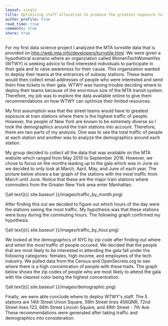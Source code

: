 ```yaml
---
layout: single
title: Optimizing staff allocation to produce the greatest exposure to target demographic
author_profile: true
read_time: true
comments: true
share: true
---
```


For my first data science project I analyzed the MTA turnstile data that is provided on <http://web.mta.info/developers/turnstile.html>. We were given a hypothetical scenario where an organziation called WomenTechWomenYes (WTWY) is seeking advice to find interested individuals to participate in their gala and to raise awareness for their cause. This organization wanted to deploy their teams at the entrances of subway stations. These teams would then collect email addresses of people who were interested and send them free tickets to their gala. WTWY was having trouble deciding where to deploy their teams because of the enormous size of the MTA transit system. Therefore, my job was to explore the data available online to give them recommendations on how WTWY can optimize their limited resources.

My first assumption was that the street teams would have to greatest exposure at train stations where there is the highest traffic of people. However, the people of New York are known to be extremely diverse so I took the demographics around the train stations into account. Therefore, there are two parts of my analysis. One was to see the total traffic of people at each station and another was to analyze the demographics around each station. 

My group decided to collect all the data that was available on the MTA website which ranged from May 2010 to September 2016. However, we chose to focus on the months leading up to the gala which was in June so we decided to only look at March, April, May, and June of each year. The picture below shows a bar graph of the stations with the most traffic from March until June. Notice that these are the major train stations where commuters from the Greater New York area enter Manhattan. 

![alt text]({{ site.baseurl }}/images/traffic_by_month.png)

After finding this out we decided to figure out which hours of the day were the stations seeing the most traffic. My hypothesis was that these stations were busy during the commuting hours. The following graph confirmed my hypothesis.

![alt text]({{ site.baseurl }}/images/traffic_by_hour.png)

We looked at the demographics of NYC by zip code after finding out where and when the most traffic of people occured. We decided that the people that are most likely to be interested in attending the gala fall under the following categories: females, high income, and employees of the tech industry. We pulled data from the Census and OpenSecrets.org to see where there is a high concentration of people with these traits. The graph below shows the zip codes of people who are most likely to attend the gala with the clearest color being the highest concentration.

![alt text]({{ site.baseurl }}/images/demographic.png)

Finally, we were able conclude where to deploy WTWY's staff. The 5 stations are 14th Street Union Square, 59th Street lines 456QNR, 72nd Street lines 123, 66th Street Lincoln Square, and 49th Street - 7th Ave. These recommendations were generated after taking traffic and demographics into consideration. 
